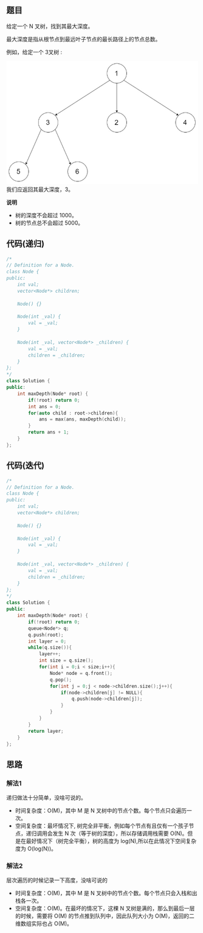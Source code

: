 ## 题目
给定一个 N 叉树，找到其最大深度。

最大深度是指从根节点到最远叶子节点的最长路径上的节点总数。

例如，给定一个 3叉树 :

![](static/589.png)
我们应返回其最大深度，3。

**说明**
* 树的深度不会超过 1000。
* 树的节点总不会超过 5000。

## 代码(递归)
```C++
/*
// Definition for a Node.
class Node {
public:
    int val;
    vector<Node*> children;

    Node() {}

    Node(int _val) {
        val = _val;
    }

    Node(int _val, vector<Node*> _children) {
        val = _val;
        children = _children;
    }
};
*/
class Solution {
public:
    int maxDepth(Node* root) {
        if(!root) return 0;
        int ans = 0;
        for(auto child : root->children){
            ans = max(ans, maxDepth(child));
        }
        return ans + 1;
    }
};
```

## 代码(迭代)
```C++
/*
// Definition for a Node.
class Node {
public:
    int val;
    vector<Node*> children;

    Node() {}

    Node(int _val) {
        val = _val;
    }

    Node(int _val, vector<Node*> _children) {
        val = _val;
        children = _children;
    }
};
*/
class Solution {
public:
    int maxDepth(Node* root) {
        if(!root) return 0;
        queue<Node*> q;
        q.push(root);
        int layer = 0;
        while(q.size()){
            layer++;
            int size = q.size();
            for(int i = 0;i < size;i++){
                Node* node = q.front();
                q.pop();
                for(int j = 0;j < node->children.size();j++){
                    if(node->children[j] != NULL){
                        q.push(node->children[j]);
                    }
                }
            }
        }
        return layer;
    }
};
```

## 思路

### 解法1

递归做法十分简单，没啥可说的。

* 时间复杂度：O(M)，其中 M 是 N 叉树中的节点个数。每个节点只会遍历一次。
* 空间复杂度：最坏情况下, 树完全非平衡，例如每个节点有且仅有一个孩子节点，递归调用会发生 N 次（等于树的深度），所以存储调用栈需要 O(N)。但是在最好情况下（树完全平衡），树的高度为 log(N),所以在此情况下空间复杂度为 O(log(N))。

### 解法2

层次遍历的时候记录一下高度，没啥可说的

* 时间复杂度：O(M)，其中 M 是 N 叉树中的节点个数。每个节点只会入栈和出栈各一次。
* 空间复杂度：O(M)。在最坏的情况下，这棵 N 叉树是满的，那么到最后一层的时候，需要将 O(M) 的节点推到队列中，因此队列大小为 O(M)，返回的二维数组实际也占 O(M)。